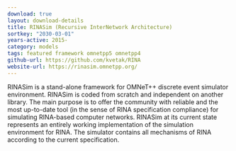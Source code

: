 ```yaml
---
download: true
layout: download-details
title: RINASim (Recursive InterNetwork Architecture)
sortkey: "2030-03-01"
years-active: 2015-
category: models
tags: featured framework omnetpp5 omnetpp4
github-url: https://github.com/kvetak/RINA
website-url: https://rinasim.omnetpp.org/
---
```


RINASim is a stand-alone framework for OMNeT++ discrete event simulator
environment. RINASim is coded from scratch and independent on another library.
The main purpose is to offer the community with reliable and the most up-to-date
tool (in the sense of RINA specification compliance) for simulating RINA-based
computer networks. RINASim at its current state represents an entirely working
implementation of the simulation environment for RINA. The simulator contains
all mechanisms of RINA according to the current specification.

